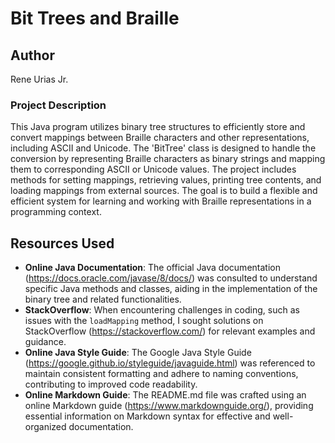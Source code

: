 # Bit Trees and Braille

## Author
Rene Urias Jr.

### Project Description
This Java program utilizes binary tree structures to efficiently store and convert mappings between Braille characters and other representations, including ASCII and Unicode. The 'BitTree' class is designed to handle the conversion by representing Braille characters as binary strings and mapping them to corresponding ASCII or Unicode values. The project includes methods for setting mappings, retrieving values, printing tree contents, and loading mappings from external sources. The goal is to build a flexible and efficient system for learning and working with Braille representations in a programming context.

## Resources Used

- **Online Java Documentation**: The official Java documentation (https://docs.oracle.com/javase/8/docs/) was consulted to understand specific Java methods and classes, aiding in the implementation of the binary tree and related functionalities.
- **StackOverflow**: When encountering challenges in coding, such as issues with the `loadMapping` method, I sought solutions on StackOverflow (https://stackoverflow.com/) for relevant examples and guidance.
- **Online Java Style Guide**: The Google Java Style Guide (https://google.github.io/styleguide/javaguide.html) was referenced to maintain consistent formatting and adhere to naming conventions, contributing to improved code readability.
- **Online Markdown Guide**: The README.md file was crafted using an online Markdown guide (https://www.markdownguide.org/), providing essential information on Markdown syntax for effective and well-organized documentation.